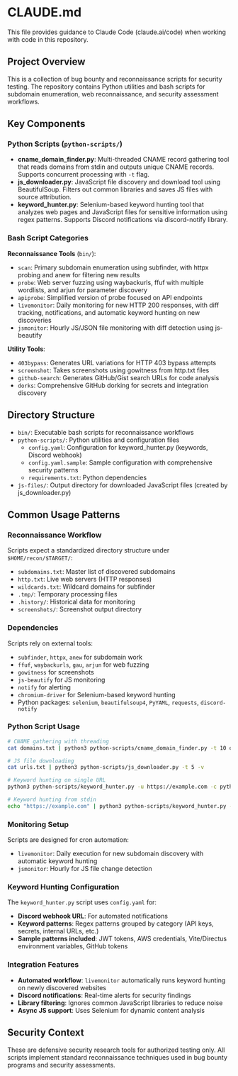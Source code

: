 # CLAUDE.md

This file provides guidance to Claude Code (claude.ai/code) when working with code in this repository.

## Project Overview

This is a collection of bug bounty and reconnaissance scripts for security testing. The repository contains Python utilities and bash scripts for subdomain enumeration, web reconnaissance, and security assessment workflows.

## Key Components

### Python Scripts (`python-scripts/`)
- **cname_domain_finder.py**: Multi-threaded CNAME record gathering tool that reads domains from stdin and outputs unique CNAME records. Supports concurrent processing with `-t` flag.
- **js_downloader.py**: JavaScript file discovery and download tool using BeautifulSoup. Filters out common libraries and saves JS files with source attribution.
- **keyword_hunter.py**: Selenium-based keyword hunting tool that analyzes web pages and JavaScript files for sensitive information using regex patterns. Supports Discord notifications via discord-notify library.

### Bash Script Categories

**Reconnaissance Tools** (`bin/`):
- `scan`: Primary subdomain enumeration using subfinder, with httpx probing and anew for filtering new results
- `probe`: Web server fuzzing using waybackurls, ffuf with multiple wordlists, and arjun for parameter discovery
- `apiprobe`: Simplified version of probe focused on API endpoints
- `livemonitor`: Daily monitoring for new HTTP 200 responses, with diff tracking, notifications, and automatic keyword hunting on new discoveries
- `jsmonitor`: Hourly JS/JSON file monitoring with diff detection using js-beautify

**Utility Tools**:
- `403bypass`: Generates URL variations for HTTP 403 bypass attempts
- `screenshot`: Takes screenshots using gowitness from http.txt files
- `github-search`: Generates GitHub/Gist search URLs for code analysis
- `dorks`: Comprehensive GitHub dorking for secrets and integration discovery

## Directory Structure

- `bin/`: Executable bash scripts for reconnaissance workflows
- `python-scripts/`: Python utilities and configuration files
  - `config.yaml`: Configuration for keyword_hunter.py (keywords, Discord webhook)
  - `config.yaml.sample`: Sample configuration with comprehensive security patterns
  - `requirements.txt`: Python dependencies
- `js-files/`: Output directory for downloaded JavaScript files (created by js_downloader.py)

## Common Usage Patterns

### Reconnaissance Workflow
Scripts expect a standardized directory structure under `$HOME/recon/$TARGET/`:
- `subdomains.txt`: Master list of discovered subdomains
- `http.txt`: Live web servers (HTTP responses)
- `wildcards.txt`: Wildcard domains for subfinder
- `.tmp/`: Temporary processing files
- `.history/`: Historical data for monitoring
- `screenshots/`: Screenshot output directory

### Dependencies
Scripts rely on external tools:
- `subfinder`, `httpx`, `anew` for subdomain work
- `ffuf`, `waybackurls`, `gau`, `arjun` for web fuzzing
- `gowitness` for screenshots
- `js-beautify` for JS monitoring
- `notify` for alerting
- `chromium-driver` for Selenium-based keyword hunting
- Python packages: `selenium`, `beautifulsoup4`, `PyYAML`, `requests`, `discord-notify`

### Python Script Usage
```bash
# CNAME gathering with threading
cat domains.txt | python3 python-scripts/cname_domain_finder.py -t 10 output.txt

# JS file downloading
cat urls.txt | python3 python-scripts/js_downloader.py -t 5 -v

# Keyword hunting on single URL
python3 python-scripts/keyword_hunter.py -u https://example.com -c python-scripts/config.yaml

# Keyword hunting from stdin
echo "https://example.com" | python3 python-scripts/keyword_hunter.py -c python-scripts/config.yaml
```

### Monitoring Setup
Scripts are designed for cron automation:
- `livemonitor`: Daily execution for new subdomain discovery with automatic keyword hunting
- `jsmonitor`: Hourly for JS file change detection

### Keyword Hunting Configuration
The `keyword_hunter.py` script uses `config.yaml` for:
- **Discord webhook URL**: For automated notifications
- **Keyword patterns**: Regex patterns grouped by category (API keys, secrets, internal URLs, etc.)
- **Sample patterns included**: JWT tokens, AWS credentials, Vite/Directus environment variables, GitHub tokens

### Integration Features
- **Automated workflow**: `livemonitor` automatically runs keyword hunting on newly discovered websites
- **Discord notifications**: Real-time alerts for security findings
- **Library filtering**: Ignores common JavaScript libraries to reduce noise
- **Async JS support**: Uses Selenium for dynamic content analysis

## Security Context

These are defensive security research tools for authorized testing only. All scripts implement standard reconnaissance techniques used in bug bounty programs and security assessments.